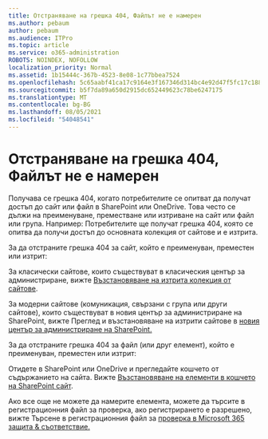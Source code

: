 ```yaml
---
title: Отстраняване на грешка 404, Файлът не е намерен
ms.author: pebaum
author: pebaum
ms.audience: ITPro
ms.topic: article
ms.service: o365-administration
ROBOTS: NOINDEX, NOFOLLOW
localization_priority: Normal
ms.assetid: 1b15444c-367b-4523-8e08-1c77bbea7524
ms.openlocfilehash: 5c65aabf41ca17c9164e3f167346d314bc4e92d47f5fc17c188f12819b0a2cfa
ms.sourcegitcommit: b5f7da89a650d2915dc652449623c78be6247175
ms.translationtype: MT
ms.contentlocale: bg-BG
ms.lasthandoff: 08/05/2021
ms.locfileid: "54048541"
---
```

# <a name="troubleshoot-error-404-file-not-found"></a>Отстраняване на грешка 404, Файлът не е намерен

Получава се грешка 404, когато потребителите се опитват да получат достъп до сайт или файл в SharePoint или OneDrive. Това често се дължи на преименуване, преместване или изтриване на сайт или файл или група. Например: Потребителите ще получат грешка 404, която се опитва да получи достъп до основната колекция от сайтове и е изтрита.

За да отстраните грешка 404 за сайт, който е преименуван, преместен или изтрит:

За класически сайтове, които съществуват в класическия център за администриране, вижте [Възстановяване на изтрита колекция от сайтове](https://docs.microsoft.com/sharepoint/restore-deleted-site-collection).

За модерни сайтове (комуникация, свързани с група или други сайтове), които съществуват в новия център за администриране на SharePoint, вижте Преглед и възстановяване на изтрити сайтове в [новия център за администриране на SharePoint.](https://docs.microsoft.com/sharepoint/restore-deleted-site-collection)

За да отстраните грешка 404 за файл (или друг елемент), който е преименуван, преместен или изтрит:

Отидете в SharePoint или OneDrive и прегледайте кошчето от съдържанието на сайта. Вижте [Възстановяване на елементи в кошчето на SharePoint сайт](https://support.office.com/article/Restore-items-in-the-Recycle-Bin-of-a-SharePoint-site-6df466b6-55f2-4898-8d6e-c0dff851a0be#ID0EAADAAA=Online).

Ако все още не можете да намерите елемента, можете да търсите в регистрационния файл за проверка, ако регистрирането е разрешено, вижте Търсене в регистрационния файл за [проверка в Microsoft 365 защита & съответствие.](https://docs.microsoft.com/microsoft-365/compliance/search-the-audit-log-in-security-and-compliance)
